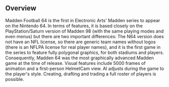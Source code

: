 ## Overview

Madden Football 64 is the first in Electronic Arts' Madden series to appear on the Nintendo 64. In terms of features, it is based closely on the PlayStation/Saturn version of Madden 98 (with the same playing modes and even menus) but there are two important differences: The N64 version does not have an NFL license, so there are generic team names without logos (there is an NFLPA license for real player names), and it is the first game in the series to feature fully polygonal graphics, for both stadiums and players. Consequently, Madden 64 was the most graphically advanced Madden game at the time of release. Visual features include 5000 frames of animation and a first-person HelmetCam view. AI adjusts during the game to the player's style. Creating, drafting and trading a full roster of players is possible.